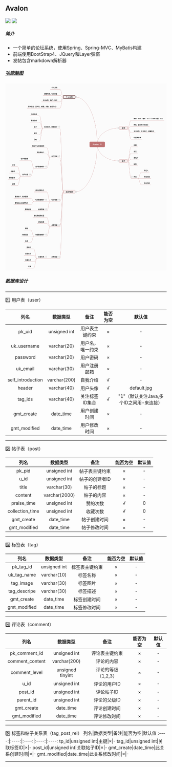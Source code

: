 Avalon
----
![](https://img.shields.io/badge/language-java-orange.svg) [![](https://img.shields.io/badge/license-MIT-000000.svg)](./LICENSE)

##### 简介
- 一个简单的论坛系统，使用Spring、Spring-MVC、MyBatis构建
- 前端使用BootStrap4、JQuery和Layer弹窗
- 发帖包含markdown解析器
##### [功能脑图](http://naotu.baidu.com/file/db9338d51939d2167a6ba5b6f1251ffa?token=0a7c11b6e3cb2951)
![](./Avalon.png)
##### 数据库设计
- - - -
:one: 用户表（user）

列名|数据类型|备注|能否为空|默认值
:----:|:----:|:----:|:----:|:----:
pk_uid|unsigned int|用户表主键约束|×|-
uk_username|varchar(20)|用户名，唯一约束|×|-
password|varchar(20)|用户密码|×|-
uk_email|varchar(30)|用户注册邮箱|×|-
self_introduction|varchar(200)|自我介绍|√|-
header|varchar(40)|用户头像|√|default.jpg
tag_ids|varchar(40)|关注标签ID集合|√|"1"（默认关注Java,多个ID之间用-来连接）
gmt_create|date_time|用户创建时间|×|-
gmt_modified|date_time|用户修改时间|×|-|
- - - -

:two: 帖子表（post）

列名|数据类型|备注|能否为空|默认值
:----:|:----:|:----:|:----:|:----:
pk_pid|unsigned int|帖子表主键约束|×|-
u_id|unsigned int|帖子的创建者ID|×|-
title|varchar(30)|帖子的标题|×|-
content|varchar(2000)|帖子的内容|×|-
praise_time|unsigned int|赞的次数|√|0
collection_time|unsigned int|收藏次数|√|0
gmt_create|date_time|帖子创建时间|×|-
gmt_modified|date_time|帖子修改时间|×|-

- - - -

:three: 标签表（tag）

列名|数据类型|备注|能否为空|默认值
:----:|:----:|:----:|:----:|:----:
pk_tag_id|unsigned int|标签表主键约束|×|-
uk_tag_name|varchar(10)|标签名称|×|-
tag_image|varchar(30)|标签图片|×|-
tag_descripe|varchar(30)|标签描述|×|-
gmt_create|date_time|标签创建时间|×|-
gmt_modified|date_time|标签修改时间|×|-

- - - - 

:four: 评论表（comment）

列名|数据类型|备注|能否为空|默认值
:----:|:----:|:----:|:----:|:----:
pk_comment_id|unsigned int|评论表主键约束|×|-
comment_content|varchar(200)|评论的内容|×|-
comment_level|unsigned tinyint|评论的等级（1,2,3）|×|-
u_id|unsigned int|评论的用户ID|×|-
post_id|unsigned int|评论帖子ID|×|-
parent_id|unsigned int|评论的父级ID|×|-
gmt_create|date_time|评论创建时间|×|-
gmt_modified|date_time|评论修改时间|×|-

- - - -
:five: 标签和帖子关系表（tag_post_rel）
列名|数据类型|备注|能否为空|默认值
:----:|:----:|:----:|:----:|:----:
tp_id|unsigned int|主键|×|-
tag_id|unsigned int|关联标签ID|×|-
post_id|unsigned int|关联帖子ID|×|-
gmt_create|date_time|此关系创建时间|×|-
gmt_modified|date_time|此关系修改时间|×|-
- - - -